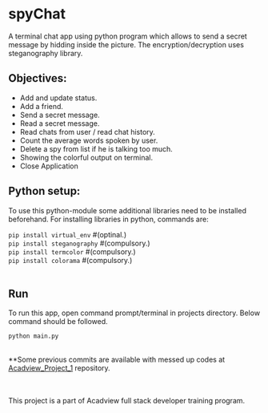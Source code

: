 # spyChat
 A terminal chat app using python program which allows to send a secret message by hidding inside the picture. The encryption/decryption uses steganography library.
 
 ## Objectives:
 * Add and update status.
 * Add a friend.
 * Send a secret message.
 * Read a secret message.
 * Read chats from user / read chat history.
 * Count the average words spoken by user.
 * Delete a spy from list if he is talking too much.
 * Showing the colorful output on terminal.
 * Close Application
 
 ## Python setup:<br>
 To use this python-module some additional libraries need to be installed beforehand. For installing libraries in python, commands are:

 `pip install virtual_env` #(optinal.)<br>
 `pip install steganography` #(compulsory.)<br>
 `pip install termcolor` #(compulsory.)<br>
 `pip install colorama` #(compulsory.)<br>
 <br>
 ## Run<br>
 To run this app, open command prompt/terminal in projects directory. Below command should be followed.
 
 `python main.py`
 
 <br>
 **Some previous commits are available with messed up codes at <a href="https://github.com/Marwari/Acadview_Project_1/tree/master/spyChat">Acadview_Project_1</a> repository.
 
 <br><br>
 This project is a part of Acadview full stack developer training program.
